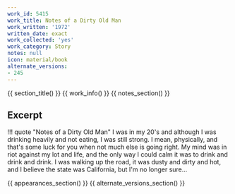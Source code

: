 ```yaml
---
work_id: 5415
work_title: Notes of a Dirty Old Man
work_written: '1972'
written_date: exact
work_collected: 'yes'
work_category: Story
notes: null
icon: material/book
alternate_versions:
- 245
---
```


{{ section_title() }}
{{ work_info() }}
{{ notes_section() }}
## Excerpt
!!! quote "Notes of a Dirty Old Man"
    I was in my 20's and although I was drinking heavily and not eating, I was still strong. I mean, physically, and that's some luck for you when not much else is going right. My mind was in riot against my lot and life, and the only way I could calm it was to drink and drink and drink. I was walking up the road, it was dusty and dirty and hot, and I believe the state was California, but I'm no longer sure...

{{ appearances_section() }}
{{ alternate_versions_section() }}